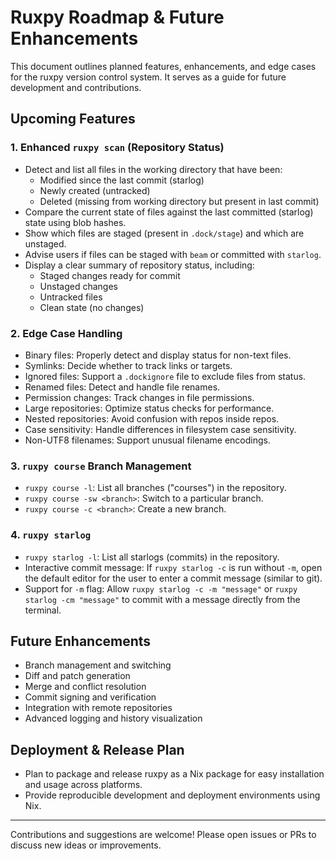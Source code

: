 # Ruxpy Roadmap & Future Enhancements

This document outlines planned features, enhancements, and edge cases for the ruxpy version control system. It serves as a guide for future development and contributions.

## Upcoming Features

### 1. Enhanced `ruxpy scan` (Repository Status)
- Detect and list all files in the working directory that have been:
  - Modified since the last commit (starlog)
  - Newly created (untracked)
  - Deleted (missing from working directory but present in last commit)
- Compare the current state of files against the last committed (starlog) state using blob hashes.
- Show which files are staged (present in `.dock/stage`) and which are unstaged.
- Advise users if files can be staged with `beam` or committed with `starlog`.
- Display a clear summary of repository status, including:
  - Staged changes ready for commit
  - Unstaged changes
  - Untracked files
  - Clean state (no changes)

### 2. Edge Case Handling
- Binary files: Properly detect and display status for non-text files.
- Symlinks: Decide whether to track links or targets.
- Ignored files: Support a `.dockignore` file to exclude files from status.
- Renamed files: Detect and handle file renames.
- Permission changes: Track changes in file permissions.
- Large repositories: Optimize status checks for performance.
- Nested repositories: Avoid confusion with repos inside repos.
- Case sensitivity: Handle differences in filesystem case sensitivity.
- Non-UTF8 filenames: Support unusual filename encodings.

### 3. `ruxpy course` Branch Management
- `ruxpy course -l`: List all branches ("courses") in the repository.
- `ruxpy course -sw <branch>`: Switch to a particular branch.
- `ruxpy course -c <branch>`: Create a new branch.


### 4. `ruxpy starlog`
- `ruxpy starlog -l`: List all starlogs (commits) in the repository.
- Interactive commit message: If `ruxpy starlog -c` is run without `-m`, open the default editor for the user to enter a commit message (similar to git).
- Support for `-m` flag: Allow `ruxpy starlog -c -m "message"` or `ruxpy starlog -cm "message"` to commit with a message directly from the terminal.

## Future Enhancements

- Branch management and switching
- Diff and patch generation
- Merge and conflict resolution
- Commit signing and verification
- Integration with remote repositories
- Advanced logging and history visualization

## Deployment & Release Plan

- Plan to package and release ruxpy as a Nix package for easy installation and usage across platforms.
- Provide reproducible development and deployment environments using Nix.

---

Contributions and suggestions are welcome! Please open issues or PRs to discuss new ideas or improvements.
